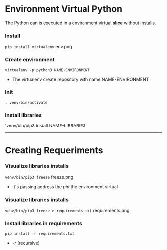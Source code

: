 # Environment Virtual Python
The Python can is executed in a environment virtual **slice** without installs.

### Install
`pip install virtualenv`
env.png

### Create environment
`virtualenv -p python3 NAME-ENVIRONMENT`
- The virtualenv create repository with name NAME-ENVIRONMENT

### Init
`. venv/bin/activate`

### Install libraries
`venv/bin/pip3 install NAME-LIBRARIES

---

# Creating Requeriments

### Visualize libraries installs
`venv/bin/pip3 freeze`
freeze.png
- It´s passing address the *pip* the environment virtual

### Visualize libraries installs
`venv/bin/pip3 freeze > requirements.txt`
requirements.png

### Install libraries in requirements
`pip install -r requirements.txt`
- -r (recursive)
